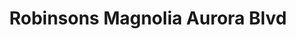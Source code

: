 ---
addr: ' Aurora Blvd'
city: Quezon City
country: Philippines
description: "Aurora Blvd (at Do\xF1a Hemady St) Quezon City Quezon City"
id: 4e5702b91838c737f0585306
lat: 14.614928005366158
lng: 121.03802919387816
title: Robinsons Magnolia Aurora Blvd
venue: Robinsons Magnolia
---